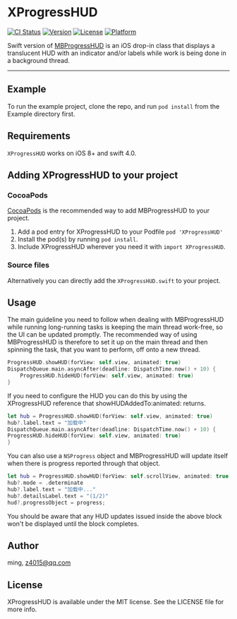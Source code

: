 # XProgressHUD

[![CI Status](http://img.shields.io/travis/ming/XProgressHUD.svg?style=flat)](https://travis-ci.org/ming/XProgressHUD)
[![Version](https://img.shields.io/cocoapods/v/XProgressHUD.svg?style=flat)](http://cocoapods.org/pods/XProgressHUD)
[![License](https://img.shields.io/cocoapods/l/XProgressHUD.svg?style=flat)](http://cocoapods.org/pods/XProgressHUD)
[![Platform](https://img.shields.io/cocoapods/p/XProgressHUD.svg?style=flat)](http://cocoapods.org/pods/XProgressHUD)

Swift version of [MBProgressHUD](https://github.com/jdg/MBProgressHUD) is an iOS drop-in class that displays a translucent HUD with an indicator and/or labels while work is being done in a background thread.

---

## Example

To run the example project, clone the repo, and run `pod install` from the Example directory first.

## Requirements

`XProgressHUD` works on iOS 8+ and swift 4.0.

## Adding XProgressHUD to your project

### CocoaPods

[CocoaPods](http://cocoapods.org) is the recommended way to add MBProgressHUD to your project.

1. Add a pod entry for XProgressHUD to your Podfile `pod 'XProgressHUD'`
2. Install the pod(s) by running `pod install`.
3. Include XProgressHUD wherever you need it with `import XProgressHUD`.


### Source files

Alternatively you can directly add the `XProgressHUD.swift`  to your project.

## Usage

The main guideline you need to follow when dealing with MBProgressHUD while running long-running tasks is keeping the main thread work-free, so the UI can be updated promptly. The recommended way of using MBProgressHUD is therefore to set it up on the main thread and then spinning the task, that you want to perform, off onto a new thread.

```swift
ProgressHUD.showHUD(forView: self.view, animated: true)
DispatchQueue.main.asyncAfter(deadline: DispatchTime.now() + 10) {
    ProgressHUD.hideHUD(forView: self.view, animated: true)
}

```

If you need to configure the HUD you can do this by using the XProgressHUD reference that showHUDAddedTo:animated: returns.

```swift
let hub = ProgressHUD.showHUD(forView: self.view, animated: true)
hub?.label.text = "加载中"
DispatchQueue.main.asyncAfter(deadline: DispatchTime.now() + 10) {
ProgressHUD.hideHUD(forView: self.view, animated: true)
}
```

You can also use a `NSProgress` object and MBProgressHUD will update itself when there is progress reported through that object.

```swift
let hub = ProgressHUD.showHUD(forView: self.scrollView, animated: true)
hub?.mode = .determinate
hub?.label.text = "加载中..."
hub?.detailsLabel.text = "(1/2)"
hud?.progressObject = progress;
```

You should be aware that any HUD updates issued inside the above block won't be displayed until the block completes.


## Author

ming, z4015@qq.com

## License

XProgressHUD is available under the MIT license. See the LICENSE file for more info.
